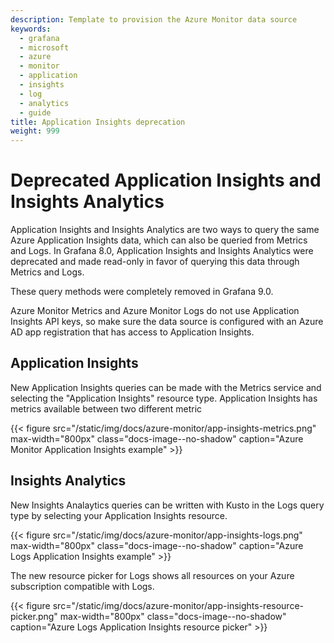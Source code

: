 ```yaml
---
description: Template to provision the Azure Monitor data source
keywords:
  - grafana
  - microsoft
  - azure
  - monitor
  - application
  - insights
  - log
  - analytics
  - guide
title: Application Insights deprecation
weight: 999
---
```


# Deprecated Application Insights and Insights Analytics

Application Insights and Insights Analytics are two ways to query the same Azure Application Insights data, which can also be queried from Metrics and Logs. In Grafana 8.0, Application Insights and Insights Analytics were deprecated and made read-only in favor of querying this data through Metrics and Logs.

These query methods were completely removed in Grafana 9.0.

Azure Monitor Metrics and Azure Monitor Logs do not use Application Insights API keys, so make sure the data source is configured with an Azure AD app registration that has access to Application Insights.

## Application Insights

New Application Insights queries can be made with the Metrics service and selecting the "Application Insights" resource type. Application Insights has metrics available between two different metric

{{< figure src="/static/img/docs/azure-monitor/app-insights-metrics.png" max-width="800px" class="docs-image--no-shadow" caption="Azure Monitor Application Insights example" >}}

## Insights Analytics

New Insights Analaytics queries can be written with Kusto in the Logs query type by selecting your Application Insights resource.

{{< figure src="/static/img/docs/azure-monitor/app-insights-logs.png" max-width="800px" class="docs-image--no-shadow" caption="Azure Logs Application Insights example" >}}

The new resource picker for Logs shows all resources on your Azure subscription compatible with Logs.

{{< figure src="/static/img/docs/azure-monitor/app-insights-resource-picker.png" max-width="800px" class="docs-image--no-shadow" caption="Azure Logs Application Insights resource picker" >}}
